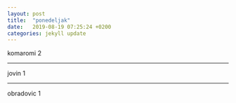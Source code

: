 ```yaml
---
layout: post
title:  "ponedeljak"
date:   2019-08-19 07:25:24 +0200
categories: jekyll update
---
```


komaromi 2  

***

jovin 1  

***

obradovic 1  